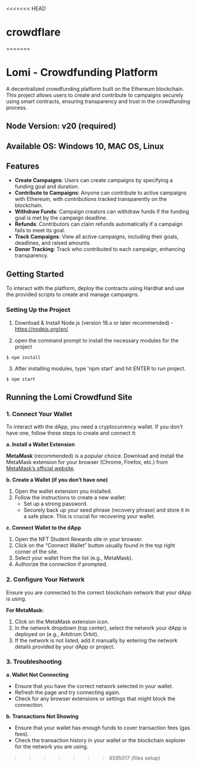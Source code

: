 <<<<<<< HEAD
# crowdflare
=======
# Lomi - Crowdfunding Platform

A decentralized crowdfunding platform built on the Ethereum blockchain. This project allows users to create and contribute to campaigns securely using smart contracts, ensuring transparency and trust in the crowdfunding process.

## Node Version: v20 (required)
## Available OS: Windows 10, MAC OS, Linux

## Features

- **Create Campaigns**: Users can create campaigns by specifying a funding goal and duration.
- **Contribute to Campaigns**: Anyone can contribute to active campaigns with Ethereum, with contributions tracked transparently on the blockchain.
- **Withdraw Funds**: Campaign creators can withdraw funds if the funding goal is met by the campaign deadline.
- **Refunds**: Contributors can claim refunds automatically if a campaign fails to meet its goal.
- **Track Campaigns**: View all active campaigns, including their goals, deadlines, and raised amounts.
- **Donor Tracking**: Track who contributed to each campaign, enhancing transparency.

## Getting Started

To interact with the platform, deploy the contracts using Hardhat and use the provided scripts to create and manage campaigns.

### Setting Up the Project
1) Download & Install Node.js (version 18.x or later recommended) - https://nodejs.org/en/

2) open the command prompt to install the necessary modules for the project
```
$ npm install
```
3) After installing modules, type 'npm start' and hit ENTER to run project.
```
$ npm start
```
## Running the Lomi Crowdfund Site

### 1. **Connect Your Wallet**

To interact with the dApp, you need a cryptocurrency wallet. If you don't have one, follow these steps to create and connect it:

**a. Install a Wallet Extension**

 **MetaMask** (recommended) is a popular choice. Download and install the MetaMask extension for your browser (Chrome, Firefox, etc.) from [MetaMask’s official website](https://metamask.io/download.html).

**b. Create a Wallet (if you don’t have one)**

1. Open the wallet extension you installed.
2. Follow the instructions to create a new wallet:
   - Set up a strong password.
   - Securely back up your seed phrase (recovery phrase) and store it in a safe place. This is crucial for recovering your wallet.

**c. Connect Wallet to the dApp**

1. Open the NFT Student Rewards site in your browser.
2. Click on the “Connect Wallet” button usually found in the top right corner of the site.
3. Select your wallet from the list (e.g., MetaMask).
4. Authorize the connection if prompted.

### 2. **Configure Your Network**

Ensure you are connected to the correct blockchain network that your dApp is using. 

**For MetaMask:**

1. Click on the MetaMask extension icon.
2. In the network dropdown (top center), select the network your dApp is deployed on (e.g., Arbitrum Orbit).
3. If the network is not listed, add it manually by entering the network details provided by your dApp or project.

### 3. **Troubleshooting**

**a. Wallet Not Connecting**

- Ensure that you have the correct network selected in your wallet.
- Refresh the page and try connecting again.
- Check for any browser extensions or settings that might block the connection.

**b. Transactions Not Showing**

- Ensure that your wallet has enough funds to cover transaction fees (gas fees).
- Check the transaction history in your wallet or the blockchain explorer for the network you are using.
>>>>>>> 4595017 (files setup)

